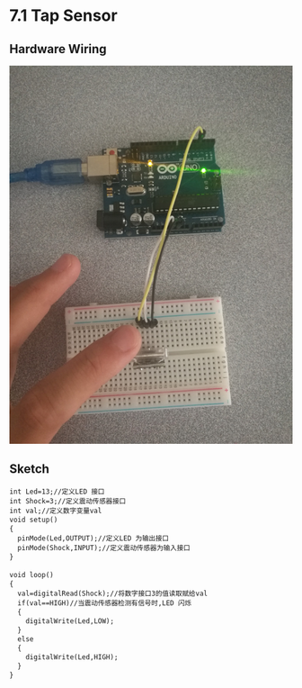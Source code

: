 # 7.1 Tap Sensor

## Hardware Wiring
![Image](../../Examples/sensor-kit-for-arduino/002_Tap.jpg)

## Sketch
```
int Led=13;//定义LED 接口
int Shock=3;//定义震动传感器接口
int val;//定义数字变量val
void setup()
{
  pinMode(Led,OUTPUT);//定义LED 为输出接口
  pinMode(Shock,INPUT);//定义震动传感器为输入接口
}

void loop()
{
  val=digitalRead(Shock);//将数字接口3的值读取赋给val
  if(val==HIGH)//当震动传感器检测有信号时,LED 闪烁
  {
    digitalWrite(Led,LOW);
  }
  else
  {
    digitalWrite(Led,HIGH);
  }
}
```